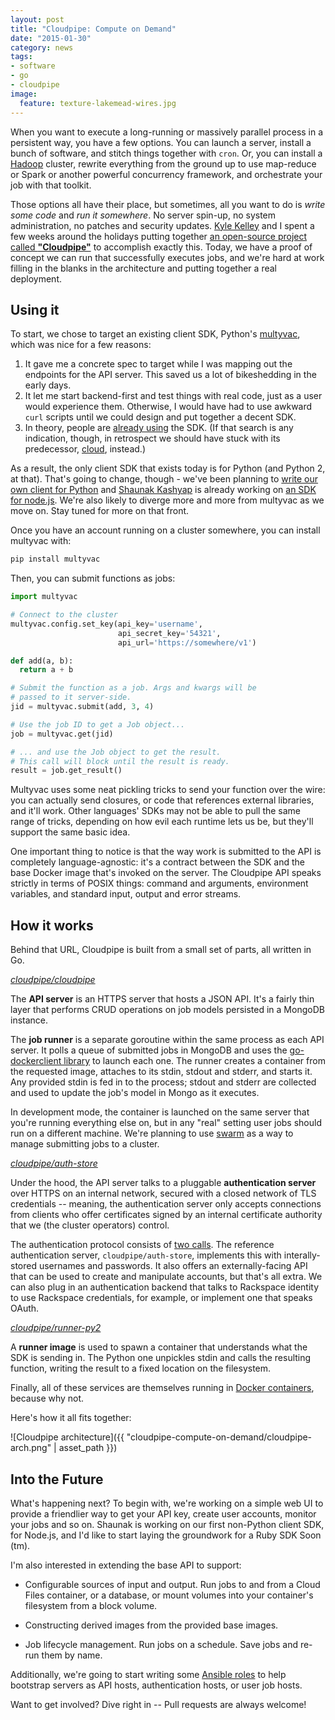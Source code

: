 ```yaml
---
layout: post
title: "Cloudpipe: Compute on Demand"
date: "2015-01-30"
category: news
tags:
- software
- go
- cloudpipe
image:
  feature: texture-lakemead-wires.jpg
---
```


When you want to execute a long-running or massively parallel process in a persistent way, you have a few options. You can launch a server, install a bunch of software, and stitch things together with `cron`. Or, you can install a [Hadoop](http://hadoop.apache.org/) cluster, rewrite everything from the ground up to use map-reduce or Spark or another powerful concurrency framework, and orchestrate your job with that toolkit.

Those options all have their place, but sometimes, all you want to do is *write some code* and *run it somewhere*. No server spin-up, no system administration, no patches and security updates. [Kyle Kelley](http://lambdaops.com/) and I spent a few weeks around the holidays putting together [an open-source project called **"Cloudpipe"**](https://github.com/cloudpipe/cloudpipe) to accomplish exactly this. Today, we have a proof of concept we can run that successfully executes jobs, and we're hard at work filling in the blanks in the architecture and putting together a real deployment.

## Using it

To start, we chose to target an existing client SDK, Python's [multyvac](https://pypi.python.org/pypi/multyvac/0.5.0), which was nice for a few reasons:

 1. It gave me a concrete spec to target while I was mapping out the endpoints for the API server. This saved us a lot of bikeshedding in the early days.
 2. It let me start backend-first and test things with real code, just as a user would experience them. Otherwise, I would have had to use awkward `curl` scripts until we could design and put together a decent SDK.
 3. In theory, people are [already using](https://github.com/search?utf8=%E2%9C%93&q=import+multyvac&type=Code&ref=searchresults) the SDK. (If that search is any indication, though, in retrospect we should have stuck with its predecessor, [cloud](https://github.com/search?utf8=%E2%9C%93&q=import+cloud&type=Code&ref=searchresults), instead.)

As a result, the only client SDK that exists today is for Python (and Python 2, at that). That's going to change, though - we've been planning to [write our own client for Python](https://github.com/cloudpipe/cloudpipe/issues/17) and [Shaunak Kashyap](https://github.com/ycombinator) is already working on [an SDK for node.js](https://github.com/cloudpipe/sdk-node). We're also likely to diverge more and more from multyvac as we move on. Stay tuned for more on that front.

Once you have an account running on a cluster somewhere, you can install multyvac with:

```bash
pip install multyvac
```

Then, you can submit functions as jobs:

```python
import multyvac

# Connect to the cluster
multyvac.config.set_key(api_key='username',
                        api_secret_key='54321',
                        api_url='https://somewhere/v1')

def add(a, b):
  return a + b

# Submit the function as a job. Args and kwargs will be
# passed to it server-side.
jid = multyvac.submit(add, 3, 4)

# Use the job ID to get a Job object...
job = multyvac.get(jid)

# ... and use the Job object to get the result.
# This call will block until the result is ready.
result = job.get_result()
```

Multyvac uses some neat pickling tricks to send your function over the wire: you can actually send closures, or code that references external libraries, and it'll work. Other languages' SDKs may not be able to pull the same range of tricks, depending on how evil each runtime lets us be, but they'll support the same basic idea.

One important thing to notice is that the way work is submitted to the API is completely language-agnostic: it's a contract between the SDK and the base Docker image that's invoked on the server. The Cloudpipe API speaks strictly in terms of POSIX things: command and arguments, environment variables, and standard input, output and error streams.

## How it works

Behind that URL, Cloudpipe is built from a small set of parts, all written in Go.

*[cloudpipe/cloudpipe](https://github.com/cloudpipe/cloudpipe)*

The **API server** is an HTTPS server that hosts a JSON API. It's a fairly thin layer that performs  CRUD operations on job models persisted in a MongoDB instance.

The **job runner** is a separate goroutine within the same process as each API server. It polls a queue of submitted jobs in MongoDB and uses the [go-dockerclient library](https://github.com/fsouza/go-dockerclient) to launch each one. The runner creates a container from the requested image, attaches to its stdin, stdout and stderr, and starts it. Any provided stdin is fed in to the process; stdout and stderr are collected and used to update the job's model in Mongo as it executes.

In development mode, the container is launched on the same server that you're running everything else on, but in any "real" setting user jobs should run on a different machine. We're planning to use [swarm](https://github.com/docker/swarm) as a way to manage submitting jobs to a cluster.

*[cloudpipe/auth-store](https://github.com/cloudpipe/auth-store)*

Under the hood, the API server talks to a pluggable **authentication server** over HTTPS on an internal network, secured with a closed network of TLS credentials -- meaning, the authentication server only accepts connections from clients who offer certificates signed by an internal certificate authority that we (the cluster operators) control.

The authentication protocol consists of [two calls](https://github.com/cloudpipe/cloudpipe/wiki/Authentication). The reference authentication server, `cloudpipe/auth-store`, implements this with interally-stored usernames and passwords. It also offers an externally-facing API that can be used to create and manipulate accounts, but that's all extra. We can also plug in an authentication backend that talks to Rackspace identity to use Rackspace credentials, for example, or implement one that speaks OAuth.

*[cloudpipe/runner-py2](https://github.com/cloudpipe/runner-py2)*

A **runner image** is used to spawn a container that understands what the SDK is sending in. The Python one unpickles stdin and calls the resulting function, writing the result to a fixed location on the filesystem.

Finally, all of these services are themselves running in [Docker containers](https://registry.hub.docker.com/repos/cloudpipe/), because why not.

Here's how it all fits together:

![Cloudpipe architecture]({{ "cloudpipe-compute-on-demand/cloudpipe-arch.png" | asset_path }})

## Into the Future

What's happening next? To begin with, we're working on a simple web UI to provide a friendlier way to get your API key, create user accounts, monitor your jobs and so on. Shaunak is working on our first non-Python client SDK, for Node.js, and I'd like to start laying the groundwork for a Ruby SDK Soon (tm).

I'm also interested in extending the base API to support:

 * Configurable sources of input and output. Run jobs to and from a Cloud Files container, or a database, or mount volumes into your container's filesystem from a block volume.

 * Constructing derived images from the provided base images.

 * Job lifecycle management. Run jobs on a schedule. Save jobs and re-run them by name.

Additionally, we're going to start writing some [Ansible roles](http://www.ansible.com/home) to help bootstrap servers as API hosts, authentication hosts, or user job hosts.

Want to get involved? Dive right in -- Pull requests are always welcome!
